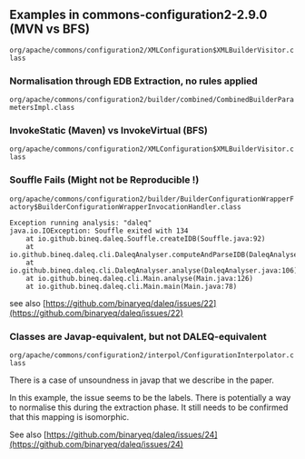 

## Examples in commons-configuration2-2.9.0 (MVN vs BFS)

`org/apache/commons/configuration2/XMLConfiguration$XMLBuilderVisitor.class`


### Normalisation through EDB Extraction, no rules applied

`org/apache/commons/configuration2/builder/combined/CombinedBuilderParametersImpl.class`


### InvokeStatic (Maven) vs InvokeVirtual (BFS)

`org/apache/commons/configuration2/XMLConfiguration$XMLBuilderVisitor.class`

### Souffle Fails  (Might not be Reproducible !)


`org/apache/commons/configuration2/builder/BuilderConfigurationWrapperFactory$BuilderConfigurationWrapperInvocationHandler.class`

```
Exception running analysis: "daleq"
java.io.IOException: Souffle exited with 134
	at io.github.bineq.daleq.Souffle.createIDB(Souffle.java:92)
	at io.github.bineq.daleq.cli.DaleqAnalyser.computeAndParseIDB(DaleqAnalyser.java:211)
	at io.github.bineq.daleq.cli.DaleqAnalyser.analyse(DaleqAnalyser.java:106)
	at io.github.bineq.daleq.cli.Main.analyse(Main.java:126)
	at io.github.bineq.daleq.cli.Main.main(Main.java:78)
```

see also [https://github.com/binaryeq/daleq/issues/22](https://github.com/binaryeq/daleq/issues/22)

### Classes are Javap-equivalent, but not DALEQ-equivalent

`org/apache/commons/configuration2/interpol/ConfigurationInterpolator.class`

There is a case of unsoundness in javap that we describe in the paper.

In this example, the issue seems to be the labels.
There is potentially a way to normalise this during the extraction phase.
It still needs to be confirmed that this mapping is isomorphic.

See also [https://github.com/binaryeq/daleq/issues/24](https://github.com/binaryeq/daleq/issues/24)
